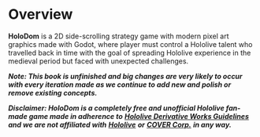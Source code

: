 # Overview

**HoloDom** is a 2D side-scrolling strategy game with modern pixel art graphics made with Godot, where player must control a Hololive talent who travelled back in time with the goal of spreading Hololive experience in the medieval period but faced with unexpected challenges.

_**Note: This book is unfinished and big changes are very likely to occur with every iteration made as we continue to add new and polish or remove existing concepts.**_

_**Disclaimer: HoloDom is a completely free and unofficial Hololive fan-made game made in adherence to**_ [_**Hololive Derivative Works Guidelines**_](https://hololivepro.com/en/terms/) _**and we are not affiliated with**_ [_**Hololive**_](https://hololivepro.com/en/) _**or**_ [_**COVER Corp.**_](https://cover-corp.com/en/company) _**in any way.**_
